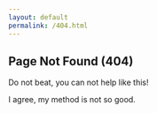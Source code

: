 ```yaml
---
layout: default
permalink: /404.html
---
```


## Page Not Found (404)

Do not beat, you can not help like this!

I agree, my method is not so good.

